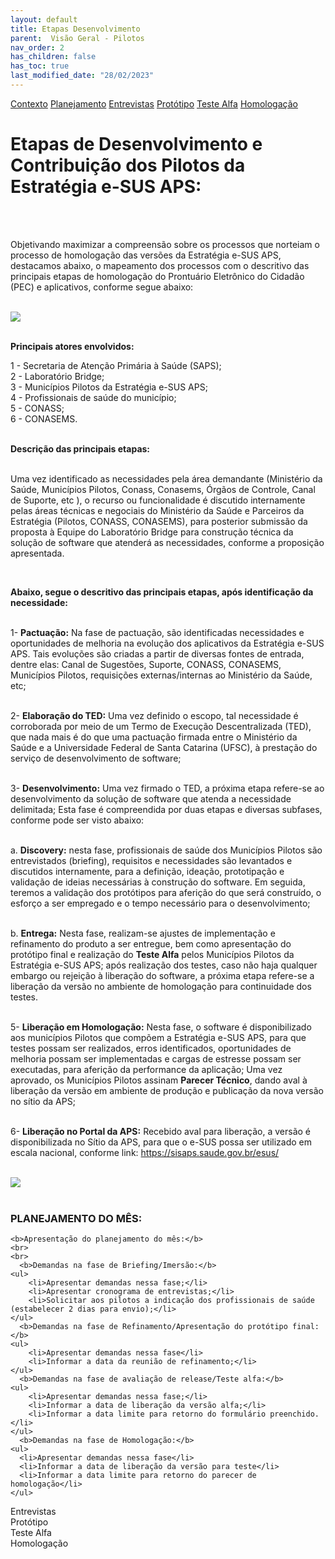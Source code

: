 ```yaml
---
layout: default
title: Etapas Desenvolvimento
parent:  Visão Geral - Pilotos
nav_order: 2
has_children: false
has_toc: true
last_modified_date: "28/02/2023"
---
```


<link rel="stylesheet" href="https://cdn.jsdelivr.net/npm/bootstrap@4.0.0/dist/css/bootstrap.min.css" integrity="sha384-Gn5384xqQ1aoWXA+058RXPxPg6fy4IWvTNh0E263XmFcJlSAwiGgFAW/dAiS6JXm" crossorigin="anonymous">

<script src="https://code.jquery.com/jquery-3.2.1.slim.min.js" integrity="sha384-KJ3o2DKtIkvYIK3UENzmM7KCkRr/rE9/Qpg6aAZGJwFDMVNA/GpGFF93hXpG5KkN" crossorigin="anonymous"></script>
<script src="https://cdn.jsdelivr.net/npm/popper.js@1.12.9/dist/umd/popper.min.js" integrity="sha384-ApNbgh9B+Y1QKtv3Rn7W3mgPxhU9K/ScQsAP7hUibX39j7fakFPskvXusvfa0b4Q" crossorigin="anonymous"></script>
<script src="https://cdn.jsdelivr.net/npm/bootstrap@4.0.0/dist/js/bootstrap.min.js" integrity="sha384-JZR6Spejh4U02d8jOt6vLEHfe/JQGiRRSQQxSfFWpi1MquVdAyjUar5+76PVCmYl" crossorigin="anonymous"></script>

<nav>
  <div class="nav nav-tabs" id="nav-tab" role="tablist">
    <a class="nav-item nav-link active" id="nav-home-tab" data-toggle="tab" href="#nav-home" role="tab" aria-controls="nav-home" aria-selected="true">Contexto</a>
    <a class="nav-item nav-link" id="nav-planejamento-tab" data-toggle="tab" href="#nav-planejamento" role="tab" aria-controls="nav-planejamento" aria-selected="false">Planejamento</a>
    <a class="nav-item nav-link" id="nav-entrevistas-tab" data-toggle="tab" href="#nav-entrevistas" role="tab" aria-controls="nav-entrevistas" aria-selected="false">Entrevistas</a>
    <a class="nav-item nav-link" id="nav-prototipo-tab" data-toggle="tab" href="#nav-prototipo" role="tab" aria-controls="nav-prototipo" aria-selected="false">Protótipo</a>
    <a class="nav-item nav-link" id="nav-testealfa-tab" data-toggle="tab" href="#nav-testealfa" role="tab" aria-controls="nav-testealfa" aria-selected="false">Teste Alfa</a>
    <a class="nav-item nav-link" id="nav-homologacao-tab" data-toggle="tab" href="#nav-homologacao" role="tab" aria-controls="nav-homologacao" aria-selected="false">Homologação</a>
  </div>
</nav>

<div class="tab-content" id="nav-tabContent">
  <div class="tab-pane fade show active" id="nav-home" role="tabpanel" aria-labelledby="nav-home-tab">
    <h1> Etapas de Desenvolvimento e Contribuição dos Pilotos da Estratégia e-SUS APS: </h1>
    <br>
    <br>
    <p>Objetivando maximizar a compreensão sobre os processos que norteiam o processo de homologação das versões da Estratégia e-SUS APS, destacamos abaixo, o mapeamento dos processos com o     descritivo das principais etapas de homologação do Prontuário Eletrônico do Cidadão (PEC) e aplicativos, conforme segue abaixo:</p>
    <br>      
    <img src="https://raw.githubusercontent.com/CGIAP-SAPS/Pilotos/main/docs/Visao%20Geral%20-%20Pilotos/media/01.jpg">  
  <br>
  <br>

 <b>Principais atores envolvidos:</b>

  1 - Secretaria de Atenção Primária à Saúde (SAPS); <br>
  2 - Laboratório Bridge;<br>
  3 - Municípios Pilotos da Estratégia e-SUS APS;<br>
  4 - Profissionais de saúde do município;<br>
  5 - CONASS;<br>
  6 - CONASEMS.
  <br>
  <br>

  <b>Descrição das principais etapas:</b>
  <br>
  <br>

  <p>Uma vez identificado as necessidades pela área demandante (Ministério da Saúde, Municípios Pilotos, Conass, Conasems, Órgãos de Controle, Canal de Suporte, etc ), o recurso ou funcionalidade é discutido internamente pelas áreas técnicas e negociais do Ministério da Saúde e Parceiros da Estratégia (Pilotos, CONASS, CONASEMS), para posterior submissão da proposta à Equipe do Laboratório Bridge para construção técnica da solução de software que atenderá as necessidades, conforme a proposição apresentada.</p><br>

  <b>Abaixo, segue o descritivo das principais etapas, após identificação da necessidade:</b>
  <br>
  <br>
  
  1- <b>Pactuação:</b> Na fase de pactuação, são identificadas necessidades e oportunidades de melhoria na evolução dos aplicativos da Estratégia e-SUS APS. Tais evoluções são criadas a partir de diversas fontes de entrada, dentre elas: Canal de Sugestões, Suporte, CONASS, CONASEMS, Municípios Pilotos, requisições externas/internas ao Ministério da Saúde, etc;
  <br>
  <br>

  2- <b>Elaboração do TED:</b> Uma vez definido o escopo, tal necessidade é corroborada por meio de um Termo de Execução Descentralizada (TED), que nada mais é do que uma pactuação firmada entre o Ministério da Saúde e a Universidade Federal de Santa Catarina (UFSC), à prestação do serviço de desenvolvimento de software;
  <br>
  <br>

  3- <b>Desenvolvimento:</b> Uma vez firmado o TED, a próxima etapa refere-se ao desenvolvimento da solução de software que atenda a necessidade delimitada; Esta fase é compreendida por duas etapas e diversas subfases, conforme pode ser visto abaixo:
  <br>
  <br>

  a. <b>Discovery:</b> nesta fase, profissionais de saúde dos Municípios Pilotos são entrevistados (briefing), requisitos e necessidades são levantados e discutidos internamente, para a definição, ideação, prototipação e validação de ideias necessárias à construção do software. Em seguida, teremos a validação dos protótipos para aferição do que será construído, o esforço a ser empregado e o tempo necessário para o desenvolvimento;
  <br>
  <br>

  b. <b>Entrega:</b> Nesta fase, realizam-se ajustes de implementação e refinamento do produto a ser entregue, bem como apresentação do protótipo final e realização do **Teste Alfa** pelos Municípios Pilotos da Estratégia e-SUS APS; após realização dos testes, caso não haja qualquer embargo ou rejeição à liberação do software, a próxima etapa refere-se a liberação da versão no ambiente de homologação para continuidade dos testes.
  <br>
  <br>


  5- <b>Liberação em Homologação:</b> Nesta fase, o software é disponibilizado aos municípios Pilotos que compõem a Estratégia e-SUS APS, para que testes possam ser realizados, erros identificados, oportunidades de melhoria possam ser implementadas e cargas de estresse possam ser executadas, para aferição da performance da aplicação; Uma vez aprovado, os Municípios Pilotos assinam **Parecer Técnico**, dando aval à liberação da versão em ambiente de produção e publicação da nova versão no sítio da APS;
  <br>
  <br>

  6- <b>Liberação no Portal da APS:</b> Recebido aval para liberação, a versão é disponibilizada no Sítio da APS, para que o e-SUS possa ser utilizado em escala nacional, conforme link: https://sisaps.saude.gov.br/esus/
  <br>
  <br>

  <img src="https://raw.githubusercontent.com/CGIAP-SAPS/Pilotos/main/docs/Visao%20Geral%20-%20Pilotos/media/06.png">

  <br>
	<br>

  </div>

  <div class="tab-pane fade" id="nav-planejamento" role="tabpanel" aria-labelledby="nav-planejamento-tab">
    <h3>PLANEJAMENTO DO MÊS:</h3>

    <b>Apresentação do planejamento do mês:</b>
    <br>
    <br>
      <b>Demandas na fase de Briefing/Imersão:</b>
    <ul>
        <li>Apresentar demandas nessa fase;</li>
        <li>Apresentar cronograma de entrevistas;</li>
        <li>Solicitar aos pilotos a indicação dos profissionais de saúde (estabelecer 2 dias para envio);</li>
    </ul>
      <b>Demandas na fase de Refinamento/Apresentação do protótipo final:</b>
    <ul>
        <li>Apresentar demandas nessa fase</li>
        <li>Informar a data da reunião de refinamento;</li>
    </ul>
      <b>Demandas na fase de avaliação de release/Teste alfa:</b>
    <ul>  
        <li>Apresentar demandas nessa fase;</li>
        <li>Informar a data de liberação da versão alfa;</li>
        <li>Informar a data limite para retorno do formulário preenchido.</li>
    </ul>
      <b>Demandas na fase de Homologação:</b>
    <ul>
      <li>Apresentar demandas nessa fase</li>
      <li>Informar a data de liberação da versão para teste</li>
      <li>Informar a data limite para retorno do parecer de homologação</li>
    </ul>
  </div>
  
  
  
  <div class="tab-pane fade" id="nav-entrevistas" role="tabpanel" aria-labelledby="nav-entrevistas-tab">Entrevistas</div>
  <div class="tab-pane fade" id="nav-prototipo" role="tabpanel" aria-labelledby="nav-prototipo-tab">Protótipo</div>
  <div class="tab-pane fade" id="nav-testealfa" role="tabpanel" aria-labelledby="nav-testealfa-tab">Teste Alfa</div>
  <div class="tab-pane fade" id="nav-homologacao" role="tabpanel" aria-labelledby="nav-homologacao-tab">Homologação</div>
</div>